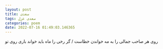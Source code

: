 ```yaml
---
layout: post
title: سعدی
tags: سعدی غزل
categories: poem
date: 2022-07-16 01:49:03.146365
---
```


روی هر صاحب جمالی را به مه خواندن خطاست / گر رخی را ماه باید خواند باری روی تو